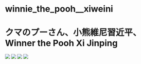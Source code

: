 # winnie_the_pooh__xiweini

<h1>クマのプーさん、小熊維尼習近平、Winner the Pooh Xi Jinping</h1>
<img src="https://external-content.duckduckgo.com/iu/?u=https%3A%2F%2Ftse2.mm.bing.net%2Fth%3Fid%3DOIP.29upgOgLvi1BMyJXtCsY7QHaEK%26pid%3DApi&f=1&ipt=81376523c4214ea025be95fec75cf85f39633375e3144f387c60832f14e024e4&ipo=images" />
<img src="https://external-content.duckduckgo.com/iu/?u=https%3A%2F%2Ftse1.mm.bing.net%2Fth%3Fid%3DOIP.pq9mgC5f5I_17d40lP5RMgHaCk%26pid%3DApi&f=1&ipt=eefd0eb1b15db44fa2fa2abe5853b84dff7a0c1a3bd8c75e3f94146256754f0d&ipo=images" />
<img src="https://external-content.duckduckgo.com/iu/?u=https%3A%2F%2Ftse1.mm.bing.net%2Fth%3Fid%3DOIP.I3NGaqb8z_AhEhu2uV9BHwHaEJ%26pid%3DApi&f=1&ipt=dfb9be5a14ce3ce37f44de48ee08d5ae41529c1c08331b9933497f148dce1d39&ipo=images" />
<img src="https://external-content.duckduckgo.com/iu/?u=https%3A%2F%2Ftse4.mm.bing.net%2Fth%2Fid%2FOIP.Md48I4Vo2hrD5caWDd_3ugHaHM%3Fpid%3DApi&f=1&ipt=04d87df4d2e183a385826260578b7f82ac65bdc1e841a363bc29e96992188711&ipo=images" />

